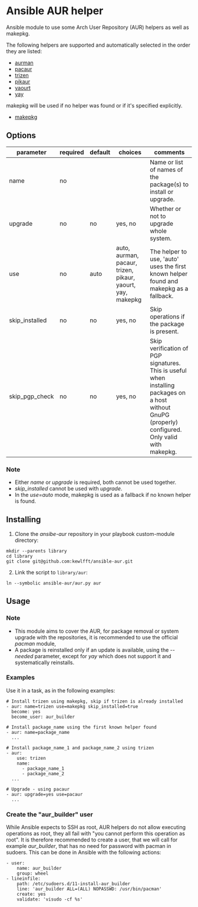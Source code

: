 # Ansible AUR helper
Ansible module to use some Arch User Repository (AUR) helpers as well as makepkg.

The following helpers are supported and automatically selected in the order they are listed:
- [aurman](https://github.com/polygamma/aurman)
- [pacaur](https://github.com/rmarquis/pacaur)
- [trizen](https://github.com/trizen/trizen)
- [pikaur](https://github.com/actionless/pikaur)
- [yaourt](https://github.com/archlinuxfr/yaourt)
- [yay](https://github.com/Jguer/yay)

makepkg will be used if no helper was found or if it's specified explicitly.
- [makepkg](https://wiki.archlinux.org/index.php/makepkg)

## Options
|parameter      |required |default |choices                                                      |comments|
|---            |---      |---     |---                                                          |---|
|name           |no       |        |                                                             |Name or list of names of the package(s) to install or upgrade.|
|upgrade        |no       |no      |yes, no                                                      |Whether or not to upgrade whole system.|
|use            |no       |auto    |auto, aurman, pacaur, trizen, pikaur, yaourt, yay, makepkg  |The helper to use, 'auto' uses the first known helper found and makepkg as a fallback.|
|skip_installed |no       |no      |yes, no                                                      |Skip operations if the package is present.|
|skip_pgp_check |no       |no      |yes, no                                                      |Skip verification of PGP signatures. This is useful when installing packages on a host without GnuPG (properly) configured. Only valid with makepkg.|

### Note
* Either *name* or *upgrade* is required, both cannot be used together.
* *skip_installed* cannot be used with *upgrade*.
* In the *use*=*auto* mode, makepkg is used as a fallback if no known helper is found.

## Installing
1. Clone the *ansibe-aur* repository in your playbook custom-module directory:
```
mkdir --parents library
cd library
git clone git@github.com:kewlfft/ansible-aur.git
```

2. Link the script to `library/aur`:
```
ln --symbolic ansible-aur/aur.py aur
```

## Usage
### Note
* This module aims to cover the AUR, for package removal or system upgrade with the repositories, it is recommended to use the official *pacman* module,
* A package is reinstalled only if an update is available, using the *--needed* parameter, except for *yay* which does not support it and systematically reinstalls.

### Examples
Use it in a task, as in the following examples:
```
# Install trizen using makepkg, skip if trizen is already installed
- aur: name=trizen use=makepkg skip_installed=true
  become: yes
  become_user: aur_builder

# Install package_name using the first known helper found
- aur: name=package_name
  ...

# Install package_name_1 and package_name_2 using trizen
- aur:
    use: trizen
    name:
      - package_name_1
      - package_name_2
  ...

# Upgrade - using pacaur
- aur: upgrade=yes use=pacaur
  ...
```

### Create the "aur_builder" user
While Ansible expects to SSH as root, AUR helpers do not allow executing operations as root, they all fail with "you cannot perform this operation as root". It is therefore recommended to create a user, that we will call for example *aur_builder*, that has no need for password with pacman in sudoers.
This can be done in Ansible with the following actions:
```
- user:
    name: aur_builder
    group: wheel
- lineinfile:
    path: /etc/sudoers.d/11-install-aur_builder
    line: 'aur_builder ALL=(ALL) NOPASSWD: /usr/bin/pacman'
    create: yes
    validate: 'visudo -cf %s'
```